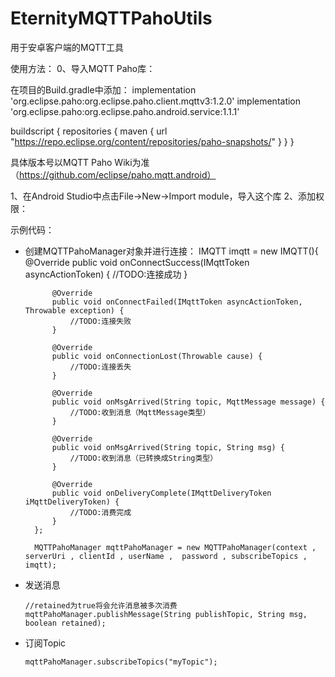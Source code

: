 # EternityMQTTPahoUtils
用于安卓客户端的MQTT工具

使用方法：
0、导入MQTT Paho库：

  在项目的Build.gradle中添加：
  implementation 'org.eclipse.paho:org.eclipse.paho.client.mqttv3:1.2.0'
  implementation 'org.eclipse.paho:org.eclipse.paho.android.service:1.1.1'
  
  buildscript {
    repositories {
        maven {
           url "https://repo.eclipse.org/content/repositories/paho-snapshots/"
         }
      }
 }
 
  具体版本号以MQTT Paho Wiki为准（https://github.com/eclipse/paho.mqtt.android）
  
1、在Android Studio中点击File->New->Import module，导入这个库
2、添加权限：
<uses-permission android:name="android.permission.WAKE_LOCK" />

示例代码：
* 创建MQTTPahoManager对象并进行连接：
        IMQTT imqtt = new IMQTT(){
            @Override
            public void onConnectSuccess(IMqttToken asyncActionToken) {
                //TODO:连接成功
            }

            @Override
            public void onConnectFailed(IMqttToken asyncActionToken, Throwable exception) {
                //TODO:连接失败
            }

            @Override
            public void onConnectionLost(Throwable cause) {
                //TODO:连接丢失
            }

            @Override
            public void onMsgArrived(String topic, MqttMessage message) {
                //TODO:收到消息（MqttMessage类型）
            }

            @Override
            public void onMsgArrived(String topic, String msg) {
                //TODO:收到消息（已转换成String类型）
            }

            @Override
            public void onDeliveryComplete(IMqttDeliveryToken iMqttDeliveryToken) {
                //TODO:消费完成
            }
        };

        MQTTPahoManager mqttPahoManager = new MQTTPahoManager(context , serverUri , clientId , userName ,  password , subscribeTopics , imqtt);
        
* 发送消息

      //retained为true将会允许消息被多次消费
      mqttPahoManager.publishMessage(String publishTopic, String msg, boolean retained);
      
* 订阅Topic

      mqttPahoManager.subscribeTopics("myTopic");
      
